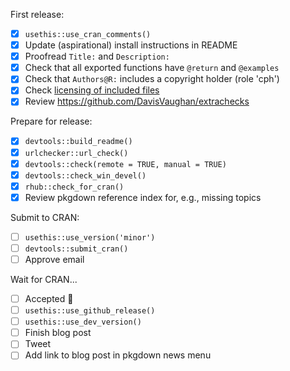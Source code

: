 First release:

* [X] `usethis::use_cran_comments()`
* [X] Update (aspirational) install instructions in README
* [X] Proofread `Title:` and `Description:`
* [X] Check that all exported functions have `@return` and `@examples`
* [X] Check that `Authors@R:` includes a copyright holder (role 'cph')
* [X] Check [licensing of included files](https://r-pkgs.org/license.html#code-you-bundle)
* [X] Review <https://github.com/DavisVaughan/extrachecks>

Prepare for release:

* [X] `devtools::build_readme()`
* [X] `urlchecker::url_check()`
* [X] `devtools::check(remote = TRUE, manual = TRUE)`
* [X] `devtools::check_win_devel()`
* [X] `rhub::check_for_cran()`
* [X] Review pkgdown reference index for, e.g., missing topics

Submit to CRAN:

* [ ] `usethis::use_version('minor')`
* [ ] `devtools::submit_cran()`
* [ ] Approve email

Wait for CRAN...

* [ ] Accepted :tada:
* [ ] `usethis::use_github_release()`
* [ ] `usethis::use_dev_version()`
* [ ] Finish blog post
* [ ] Tweet
* [ ] Add link to blog post in pkgdown news menu
